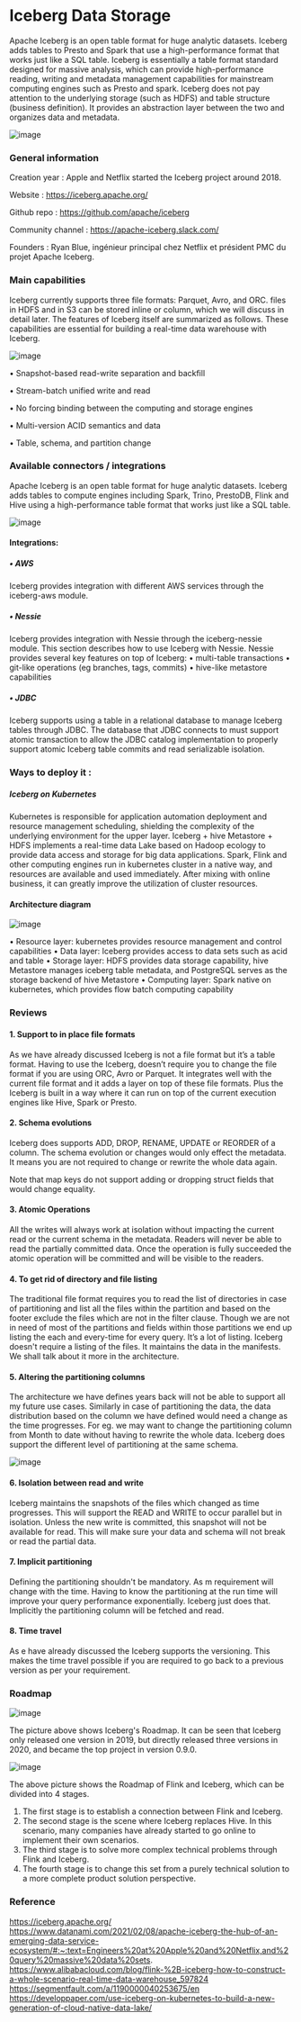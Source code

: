 # Iceberg Data Storage

Apache Iceberg is an open table format for huge analytic datasets. Iceberg adds tables to Presto and Spark that use a high-performance format that works just like a SQL table.
Iceberg is essentially a table format standard designed for massive analysis, which can provide high-performance reading, writing and metadata management capabilities for mainstream computing engines such as Presto and spark. Iceberg does not pay attention to the underlying storage (such as HDFS) and table structure (business definition). It provides an abstraction layer between the two and organizes data and metadata. 



![image](https://user-images.githubusercontent.com/95130613/153721376-48c5228d-41e9-4561-8a8f-13fd2729c999.png)


### General information

Creation year : Apple and Netflix started the Iceberg project around 2018.

Website : https://iceberg.apache.org/

Github repo : https://github.com/apache/iceberg

Community channel : https://apache-iceberg.slack.com/

Founders : Ryan Blue, ingénieur principal chez Netflix et président PMC du projet Apache Iceberg.
  

### Main capabilities  

Iceberg currently supports three file formats: Parquet, Avro, and ORC. files in HDFS and in S3 can be stored inline or column, which we will discuss in detail later. The features of Iceberg itself are summarized as follows. These capabilities are essential for building a real-time data warehouse with Iceberg.


![image](https://user-images.githubusercontent.com/95130613/153721472-40c469e4-69d6-4663-ba22-46421fd938cb.png)


•	Snapshot-based read-write separation and backfill

•	Stream-batch unified write and read

•	No forcing binding between the computing and storage engines

•	Multi-version ACID semantics and data

•	Table, schema, and partition change


### Available connectors / integrations  

Apache Iceberg is an open table format for huge analytic datasets. Iceberg adds tables to compute engines including Spark, Trino, PrestoDB, Flink and Hive using a high-performance table format that works just like a SQL table.


![image](https://user-images.githubusercontent.com/95130613/153721609-90188b35-22d3-4809-929c-e0db2955360e.png)


 #### Integrations:
 
 ##### •	AWS
 
 Iceberg provides integration with different AWS services through the iceberg-aws module. 
 
 ##### •	Nessie
 
Iceberg provides integration with Nessie through the iceberg-nessie module. This section describes how to use Iceberg with Nessie. Nessie provides several key features on top of Iceberg:
•	multi-table transactions
•	git-like operations (eg branches, tags, commits)
•	hive-like metastore capabilities

 ##### •	JDBC
 
 Iceberg supports using a table in a relational database to manage Iceberg tables through JDBC. The database that JDBC connects to must support atomic transaction to allow the JDBC catalog implementation to properly support atomic Iceberg table commits and read serializable isolation.
 
### Ways to deploy it :

##### Iceberg on Kubernetes

Kubernetes is responsible for application automation deployment and resource management scheduling, shielding the complexity of the underlying environment for the upper layer. Iceberg + hive Metastore + HDFS implements a real-time data Lake based on Hadoop ecology to provide data access and storage for big data applications. Spark, Flink and other computing engines run in kubernetes cluster in a native way, and resources are available and used immediately. After mixing with online business, it can greatly improve the utilization of cluster resources.

#### Architecture diagram

![image](https://user-images.githubusercontent.com/95130613/153721780-fbf7d57e-b71c-4d3c-912b-560239e2ed4f.png)


•	Resource layer: kubernetes provides resource management and control capabilities
•	Data layer: Iceberg provides access to data sets such as acid and table
•	Storage layer: HDFS provides data storage capability, hive Metastore manages iceberg table metadata, and PostgreSQL serves as the storage backend of hive Metastore
•	Computing layer: Spark native on kubernetes, which provides flow batch computing capability


### Reviews

#### 1.	Support to in place file formats

As we have already discussed Iceberg is not a file format but it’s a table format.
Having to use the Iceberg, doesn’t require you to change the file format if you are using ORC, Avro or Parquet.
It integrates well with the current file format and it adds a layer on top of these file formats.
Plus the Iceberg is built in a way where it can run on top of the current execution engines like Hive, Spark or Presto.

#### 2.	Schema evolutions

Iceberg does supports ADD, DROP, RENAME, UPDATE or REORDER of a column.
The schema evolution or changes would only effect the metadata. It means you are not required to change or rewrite the whole data again.

Note that map keys do not support adding or dropping struct fields that would change equality.

#### 3.	Atomic Operations

All the writes will always work at isolation without impacting the current read or the current schema in the metadata.
Readers will never be able to read the partially committed data.
Once the operation is fully succeeded the atomic operation will be committed and will be visible to the readers.

#### 4.	To get rid of directory and file listing

The traditional file format requires you to read the list of directories in case of partitioning and list all the files within the partition and based on the footer exclude the files which are not in the filter clause.
Though we are not in need of most of the partitions and fields within those partitions we end up listing the each and every-time for every query.
It’s a lot of listing.
Iceberg doesn't require a listing of the files. It maintains the data in the manifests.
We shall talk about it more in the architecture.

#### 5.	Altering the partitioning columns

The architecture we have defines years back will not be able to support all my future use cases.
Similarly in case of partitioning the data, the data distribution based on the column we have defined would need a change as the time progresses.
For eg. we may want to change the partitioning column from Month to date without having to rewrite the whole data.
Iceberg does support the different level of partitioning at the same schema.
  
 
 ![image](https://user-images.githubusercontent.com/95130613/153721877-a731c8f8-e5c1-4f5c-a23e-f4accdffab93.png)

#### 6.	Isolation between read and write

Iceberg maintains the snapshots of the files which changed as time progresses. This will support the READ and WRITE to occur parallel but in isolation.
Unless the new write is committed, this snapshot will not be available for read.
This will make sure your data and schema will not break or read the partial data.

#### 7.	Implicit partitioning

Defining the partitioning shouldn't be mandatory. As m requirement will change with the time. Having to know the partitioning at the run time will improve your query performance exponentially.
Iceberg just does that. Implicitly the partitioning column will be fetched and read.

#### 8.	Time travel

As e have already discussed the Iceberg supports the versioning. This makes the time travel possible if you are required to go back to a previous version as per your requirement.


### Roadmap



![image](https://user-images.githubusercontent.com/95130613/153721912-63f9e028-774f-48e8-80c3-0f9963556902.png)


The picture above shows Iceberg's Roadmap. It can be seen that Iceberg only released one version in 2019, but directly released three versions in 2020, and became the top project in version 0.9.0.


![image](https://user-images.githubusercontent.com/95130613/153721931-65f0a5ba-fb48-4f8e-a134-ab99148de137.png)

The above picture shows the Roadmap of Flink and Iceberg, which can be divided into 4 stages.

1)	The first stage is to establish a connection between Flink and Iceberg.
2)	The second stage is the scene where Iceberg replaces Hive. In this scenario, many companies have already started to go online to implement their own scenarios.
3)	The third stage is to solve more complex technical problems through Flink and Iceberg.
4)	The fourth stage is to change this set from a purely technical solution to a more complete product solution perspective.

### Reference

https://iceberg.apache.org/
https://www.datanami.com/2021/02/08/apache-iceberg-the-hub-of-an-emerging-data-service-ecosystem/#:~:text=Engineers%20at%20Apple%20and%20Netflix,and%20query%20massive%20data%20sets.
https://www.alibabacloud.com/blog/flink-%2B-iceberg-how-to-construct-a-whole-scenario-real-time-data-warehouse_597824
https://segmentfault.com/a/1190000040253675/en
https://developpaper.com/use-iceberg-on-kubernetes-to-build-a-new-generation-of-cloud-native-data-lake/

